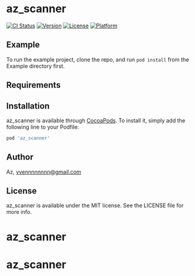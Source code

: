 # az_scanner

[![CI Status](https://img.shields.io/travis/Az/az_scanner.svg?style=flat)](https://travis-ci.org/Az/az_scanner)
[![Version](https://img.shields.io/cocoapods/v/az_scanner.svg?style=flat)](https://cocoapods.org/pods/az_scanner)
[![License](https://img.shields.io/cocoapods/l/az_scanner.svg?style=flat)](https://cocoapods.org/pods/az_scanner)
[![Platform](https://img.shields.io/cocoapods/p/az_scanner.svg?style=flat)](https://cocoapods.org/pods/az_scanner)

## Example

To run the example project, clone the repo, and run `pod install` from the Example directory first.

## Requirements

## Installation

az_scanner is available through [CocoaPods](https://cocoapods.org). To install
it, simply add the following line to your Podfile:

```ruby
pod 'az_scanner'
```

## Author

Az, vvennnnnnnn@gmail.com

## License

az_scanner is available under the MIT license. See the LICENSE file for more info.
# az_scanner
# az_scanner
